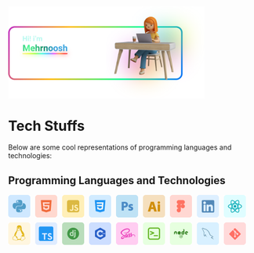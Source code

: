 

<div style="display: flex; flex-wrap: wrap; gap: 10px;">
    <img src="techStuffs/greets.svg" alt="greeting" width= "400">
</div>


# Tech Stuffs
Below are some cool representations of programming languages and technologies:

## Programming Languages and Technologies

<div style="display: flex; flex-wrap: wrap; gap: 10px;">
    <img src="techStuffs/Group%202.svg" alt="Group 2" width="45">
    <img src="techStuffs/Group%203.svg" alt="Group 3" width="45">
    <img src="techStuffs/Group%204.svg" alt="Group 4" width="45">
    <img src="techStuffs/Group%207.svg" alt="Group 7" width="45">
    <img src="techStuffs/Group%208.svg" alt="Group 8" width="45">
    <img src="techStuffs/Group%209.svg" alt="Group 9" width="45">
    <img src="techStuffs/Group%2010.svg" alt="Group 10" width="45">
    <img src="techStuffs/Group%2012.svg" alt="Group 12" width="45">
    <img src="techStuffs/Group%2031.svg" alt="Group 31" width="45">
    <img src="techStuffs/Group%2035.svg" alt="Group 35" width="45">
    <img src="techStuffs/Group%2036.svg" alt="Group 36" width="45">
    <img src="techStuffs/Group%2038.svg" alt="Group 38" width="45">
    <img src="techStuffs/Group%2040.svg" alt="Group 40" width="45">
    <img src="techStuffs/Group%2041.svg" alt="Group 41" width="45">
    <img src="techStuffs/Group%2084.svg" alt="Group 84" width="45">
    <img src="techStuffs/Group%2085.svg" alt="Group 85" width="45">
    <img src="techStuffs/Group%2087.svg" alt="Group 87" width="45">
    <img src="techStuffs/Group%2089.svg" alt="Group 89" width="45">
</div>
